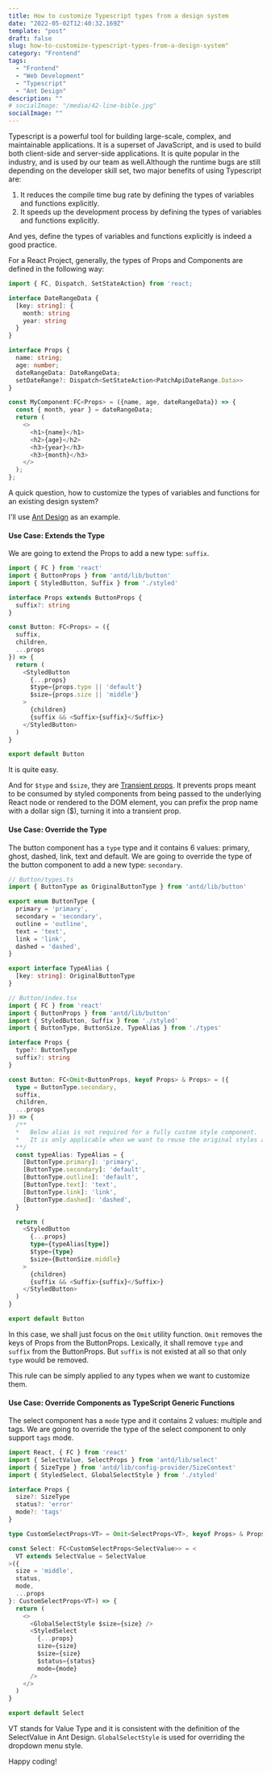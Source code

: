 ```yaml
---
title: How to customize Typescript types from a design system
date: "2022-05-02T12:40:32.169Z"
template: "post"
draft: false
slug: how-to-customize-typescript-types-from-a-design-system"
category: "Frontend"
tags:
  - "Frontend"
  - "Web Development"
  - "Typescript"
  - "Ant Design"
description: ""
# socialImage: "/media/42-line-bible.jpg"
socialImage: ""
---
```


Typescript is a powerful tool for building large-scale, complex, and maintainable applications. It is a superset of JavaScript, and is used to build both client-side and server-side applications.
It is quite popular in the industry, and is used by our team as well.Although the runtime bugs are still depending on the developer skill set, two major benefits of using Typescript are:
 1. It reduces the compile time bug rate by defining the types of variables and functions explicitly.
 1. It speeds up the development process by defining the types of variables and functions explicitly.

And yes, define the types of variables and functions explicitly is indeed a good practice.

For a React Project, generally, the types of Props and Components are defined in the following way:

```typescript
import { FC, Dispatch, SetStateAction} from 'react;

interface DateRangeData {
  [key: string]: {
    month: string
    year: string
  }
}

interface Props {
  name: string;
  age: number;
  dateRangeData: DateRangeData;
  setDateRange?: Dispatch<SetStateAction<PatchApiDateRange.Data>>
}

const MyComponent:FC<Props> = ({name, age, dateRangeData}) => {
  const { month, year } = dateRangeData;
  return (
    <>
      <h1>{name}</h1>
      <h2>{age}</h2>
      <h3>{year}</h3>
      <h3>{month}</h3>
    </>
  );
};
```

A quick question, how to customize the types of variables and functions for an existing design system?

I'll use [Ant Design](https://ant.design/components/overview/) as an example.

#### Use Case: Extends the Type

We are going to extend the Props to add a new type: `suffix`.

```typescript
import { FC } from 'react'
import { ButtonProps } from 'antd/lib/button'
import { StyledButton, Suffix } from './styled'

interface Props extends ButtonProps {
  suffix?: string
}

const Button: FC<Props> = ({
  suffix,
  children,
  ...props
}) => {
  return (
    <StyledButton
      {...props}
      $type={props.type || 'default'}
      $size={props.size || 'middle'}
    >
      {children}
      {suffix && <Suffix>{suffix}</Suffix>}
    </StyledButton>
  )
}

export default Button
```

It is quite easy.

And for `$type` and `$size`, they are [Transient props](https://styled-components.com/docs/api#transient-props).
It prevents props meant to be consumed by styled components from being passed to the underlying React node or rendered to the DOM element, you can prefix the prop name with a dollar sign ($), turning it into a transient prop.

#### Use Case: Override the Type
The button component has a `type` type and it contains 6 values: primary, ghost, dashed, link, text and default.
We are going to override the type of the button component to add a new type: `secondary`.
  

```typescript
// Button/types.ts
import { ButtonType as OriginalButtonType } from 'antd/lib/button'

export enum ButtonType {
  primary = 'primary',
  secondary = 'secondary',
  outline = 'outline',
  text = 'text',
  link = 'link',
  dashed = 'dashed',
}

export interface TypeAlias {
  [key: string]: OriginalButtonType
}
```

```typescript
// Button/index.tsx
import { FC } from 'react'
import { ButtonProps } from 'antd/lib/button'
import { StyledButton, Suffix } from './styled'
import { ButtonType, ButtonSize, TypeAlias } from './types'

interface Props {
  type?: ButtonType
  suffix?: string
}

const Button: FC<Omit<ButtonProps, keyof Props> & Props> = ({
  type = ButtonType.secondary,
  suffix,
  children,
  ...props
}) => {
  /**
  *   Below alias is not required for a fully custom style component.
  *   It is only applicable when we want to reuse the original styles according to the type.
  **/
  const typeAlias: TypeAlias = {
    [ButtonType.primary]: 'primary',
    [ButtonType.secondary]: 'default',
    [ButtonType.outline]: 'default',
    [ButtonType.text]: 'text',
    [ButtonType.link]: 'link',
    [ButtonType.dashed]: 'dashed',
  }

  return (
    <StyledButton
      {...props}
      type={typeAlias[type]}
      $type={type}
      $size={ButtonSize.middle}
    >
      {children}
      {suffix && <Suffix>{suffix}</Suffix>}
    </StyledButton>
  )
}

export default Button
```

In this case, we shall just focus on the `Omit` utility function.
`Omit` removes the keys of Props from the ButtonProps.
Lexically, it shall remove `type` and `suffix` from the ButtonProps.
But `suffix` is not existed at all so that only `type` would be removed.

This rule can be simply applied to any types when we want to customize them.

#### Use Case: Override Components as TypeScript Generic Functions

The select component has a `mode` type and it contains 2 values: multiple and tags.
We are going to override the type of the select component to only support `tags` mode.

```typescript
import React, { FC } from 'react'
import { SelectValue, SelectProps } from 'antd/lib/select'
import { SizeType } from 'antd/lib/config-provider/SizeContext'
import { StyledSelect, GlobalSelectStyle } from './styled'

interface Props {
  size?: SizeType
  status?: 'error'
  mode?: 'tags'
}

type CustomSelectProps<VT> = Omit<SelectProps<VT>, keyof Props> & Props

const Select: FC<CustomSelectProps<SelectValue>> = <
  VT extends SelectValue = SelectValue
>({
  size = 'middle',
  status,
  mode,
  ...props
}: CustomSelectProps<VT>) => {
  return (
    <>
      <GlobalSelectStyle $size={size} />
      <StyledSelect
        {...props}
        size={size}
        $size={size}
        $status={status}
        mode={mode}
      />
    </>
  )
}

export default Select
```

VT stands for Value Type and it is consistent with the definition of the SelectValue in Ant Design.
`GlobalSelectStyle` is used for overriding the dropdown menu style.

Happy coding!